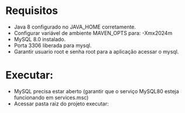# Requisitos
- Java 8 configurado no JAVA_HOME corretamente.
- Configurar variável de ambiente MAVEN_OPTS para: -Xmx2024m
- MySQL 8.0 instalado.
- Porta 3306 liberada para mysql.
- Garantir usuario root e senha root para a aplicação acessar o mysql. 

# Executar:
- MySQL precisa estar aberto (garantir que o serviço MySQL80 esteja funcionando em services.msc)
- Acessar pasta raiz do projeto executar: